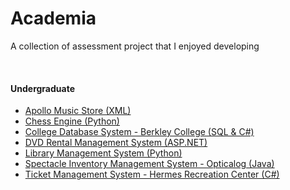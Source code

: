 # Academia
A collection of assessment project that I enjoyed developing

<br>

#### Undergraduate
* [Apollo Music Store (XML)](./Apollo_Music_Center/)
* [Chess Engine (Python)](https://github.com/crypticsy/Playground/tree/master/Game_Engine/Chess)
* [College Database System - Berkley College (SQL & C#)](./BerkleyCollegeSystem/)
* [DVD Rental Management System (ASP.NET)](https://github.com/crypticsy/RopeyDVDManagementSystem)
* [Library Management System (Python)](./Library_Management_System/)
* [Spectacle Inventory Management System - Opticalog (Java)](./Opticalog/)
* [Ticket Management System - Hermes Recreation Center (C#)](./Hermes_Ticket_Management_System/)